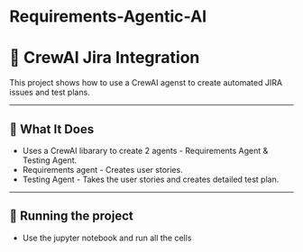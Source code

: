 # Requirements-Agentic-AI

# 🤖 CrewAI Jira Integration

This project shows how to use a CrewAI agenst to create automated JIRA issues and test plans.

---

## 🚀 What It Does

- Uses a CrewAI libarary to create 2 agents - Requirements Agent & Testing Agent.
- Requirements agent - Creates user stories.
- Testing Agent - Takes the user stories and creates detailed test plan.

---

## 🔧 Running the project

- Use the jupyter notebook and run all the cells
